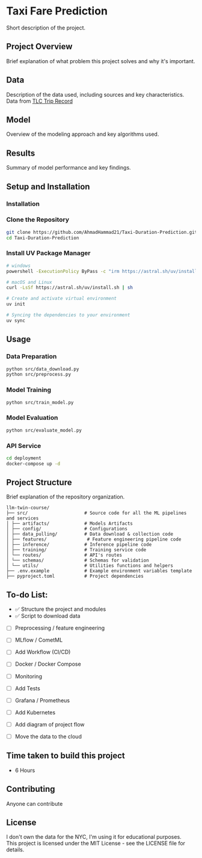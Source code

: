 # Taxi Fare Prediction

Short description of the project.

## Project Overview
Brief explanation of what problem this project solves and why it's important.

## Data
Description of the data used, including sources and key characteristics.
Data from [TLC Trip Record](https://www.nyc.gov/site/tlc/about/tlc-trip-record-data.page)

## Model
Overview of the modeling approach and key algorithms used.

## Results
Summary of model performance and key findings.

## Setup and Installation

### Installation

### Clone the Repository
```bash
git clone https://github.com/AhmadHammad21/Taxi-Duration-Prediction.git
cd Taxi-Duration-Prediction
```

### Install UV Package Manager
```bash
# windows
powershell -ExecutionPolicy ByPass -c "irm https://astral.sh/uv/install.ps1 | iex"

# macOS and Linux
curl -LsSf https://astral.sh/uv/install.sh | sh

# Create and activate virtual environment
uv init

# Syncing the dependencies to your environment
uv sync
```

## Usage

### Data Preparation
```bash
python src/data_download.py
python src/preprocess.py
```

### Model Training
```bash
python src/train_model.py
```

### Model Evaluation
```bash
python src/evaluate_model.py
```

### API Service
```bash
cd deployment
docker-compose up -d
```

## Project Structure
Brief explanation of the repository organization.
```
llm-twin-course/
├── src/                     # Source code for all the ML pipelines and services
│ ├── artifacts/             # Models Artifacts
│ ├── config/                # Configurations
│ ├── data_pulling/          # Data download & collection code
│ ├── features/               # Feature engineering pipeline code
│ ├── inference/             # Inference pipeline code
│ ├── training/              # Training service code
│ └── routes/                # API's routes
│ └── schemas/               # Schemas for validation
│ └── utils/                 # Utilities functions and helpers
├── .env.example             # Example environment variables template
├── pyproject.toml           # Project dependencies
```

## To-do List:
- ✅ Structure the project and modules
- ✅ Script to download data
- [ ] Preprocessing / feature engineering
- [ ] MLflow / CometML
- [ ] Add Workflow (CI/CD)
- [ ] Docker / Docker Compose
- [ ] Monitoring
- [ ] Add Tests
- [ ] Grafana / Prometheus
- [ ] Add Kubernetes
- [ ] Add diagram of project flow
- [ ] Move the data to the cloud


## Time taken to build this project
- 6 Hours

## Contributing
Anyone can contribute

## License
I don't own the data for the NYC, I'm using it for educational purposes.  
This project is licensed under the MIT License - see the LICENSE file for details.
